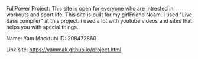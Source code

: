 FullPower Project:
This site is open for everyone who are intrested in workouts and sport life.
This site is built for my girlFriend Noam.
i used "Live Sass compiler" at this project.
i used a lot with youtube videos and sites that helps you with special things.

Name: Yam Macktubi
ID: 208472860

Link site:
https://yammak.github.io/project.html
